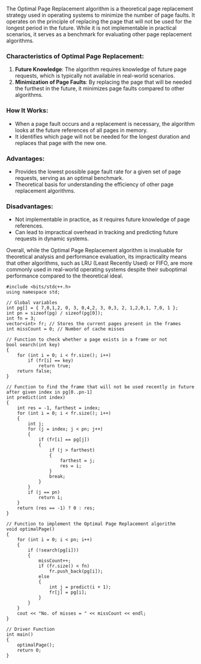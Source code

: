 

The Optimal Page Replacement algorithm is a theoretical page replacement strategy used in operating systems to minimize the number of page faults. It operates on the principle of replacing the page that will not be used for the longest period in the future. While it is not implementable in practical scenarios, it serves as a benchmark for evaluating other page replacement algorithms.

### Characteristics of Optimal Page Replacement:

1. **Future Knowledge**: The algorithm requires knowledge of future page requests, which is typically not available in real-world scenarios.
2. **Minimization of Page Faults**: By replacing the page that will be needed the furthest in the future, it minimizes page faults compared to other algorithms.

### How It Works:
- When a page fault occurs and a replacement is necessary, the algorithm looks at the future references of all pages in memory.
- It identifies which page will not be needed for the longest duration and replaces that page with the new one.

### Advantages:
- Provides the lowest possible page fault rate for a given set of page requests, serving as an optimal benchmark.
- Theoretical basis for understanding the efficiency of other page replacement algorithms.

### Disadvantages:
- Not implementable in practice, as it requires future knowledge of page references.
- Can lead to impractical overhead in tracking and predicting future requests in dynamic systems.

Overall, while the Optimal Page Replacement algorithm is invaluable for theoretical analysis and performance evaluation, its impracticality means that other algorithms, such as LRU (Least Recently Used) or FIFO, are more commonly used in real-world operating systems despite their suboptimal performance compared to the theoretical ideal.

```
#include <bits/stdc++.h>
using namespace std;

// Global variables
int pg[] = { 7,0,1,2, 0, 3, 0,4,2, 3, 0,3, 2, 1,2,0,1, 7,0, 1 };
int pn = sizeof(pg) / sizeof(pg[0]);
int fn = 3;
vector<int> fr; // Stores the current pages present in the frames
int missCount = 0; // Number of cache misses

// Function to check whether a page exists in a frame or not
bool search(int key)
{
    for (int i = 0; i < fr.size(); i++)
        if (fr[i] == key)
            return true;
    return false;
}

// Function to find the frame that will not be used recently in future after given index in pg[0..pn-1]
int predict(int index)
{
    int res = -1, farthest = index;
    for (int i = 0; i < fr.size(); i++)
    {
        int j;
        for (j = index; j < pn; j++)
        {
            if (fr[i] == pg[j])
            {
                if (j > farthest)
                {
                    farthest = j;
                    res = i;
                }
                break;
            }
        }
        if (j == pn)
            return i;
    }
    return (res == -1) ? 0 : res;
}

// Function to implement the Optimal Page Replacement algorithm
void optimalPage()
{
    for (int i = 0; i < pn; i++)
    {
        if (!search(pg[i]))
        {
            missCount++;
            if (fr.size() < fn)
                fr.push_back(pg[i]);
            else
            {
                int j = predict(i + 1);
                fr[j] = pg[i];
            }
        }
    }
    cout << "No. of misses = " << missCount << endl;
}

// Driver Function
int main()
{
    optimalPage();
    return 0;
}

```
